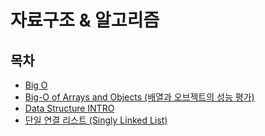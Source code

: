 # 자료구조 & 알고리즘

## 목차

- [Big O](./Big-O.md)
- [Big-O of Arrays and Objects (배열과 오브젝트의 성능 평가)](./Big-O-of-Arrays-and-Objects.md)
- [Data Structure INTRO](./DataStructure-intro.md)
- [단일 연결 리스트 (Singly Linked List)](./SinglyLinkedList.md)
